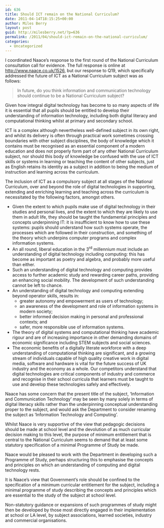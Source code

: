 ```yaml
---
id: 636
title: Should ICT remain on the National Curriculum?
date: 2011-04-14T18:15:25+00:00
author: Miles Berry
layout: post
guid: http://milesberry.net/?p=636
permalink: /2011/04/should-ict-remain-on-the-national-curriculum/
categories:
  - Uncategorized
---
```

I coordinated Naace&#8217;s response to the first round of the National Curriculum consultation call for evidence. The full response is online at <http://www.naace.co.uk/1526>, but our response to Q19, which specifically addressed the future of ICT as a National Curriculum subject was as follows:

> In future, do you think information and communication technology should continue to be a National Curriculum subject?

Given how integral digital technology has become to so many aspects of life it is essential that all pupils should be entitled to develop their understanding of information technology, including both digital literacy and computational thinking whilst at primary and secondary school.

ICT is a complex although nevertheless well-defined subject in its own right, and whilst its delivery is often through practical work sometimes crossing boundaries with other subject disciplines, the body of knowledge which it contains must be recognised as an essential component of a modern education and does not properly form part of any other National Curriculum subject, nor should this body of knowledge be confused with the use of ICT skills or systems in learning or teaching the content of other subjects, just as English retains its identity as a subject in addition to being the medium of instruction and learning across the curriculum.<!--more-->

The inclusion of ICT as a compulsory subject at all stages of the National Curriculum, over and beyond the role of digital technologies in supporting, extending and enriching learning and teaching across the curriculum is necessitated by the following factors, amongst others.

  * Given the extent to which pupils make use of digital technology in their studies and personal lives, and the extent to which they are likely to use them in adult life, they should be taught the fundamental principles and concepts underpinning IT: it is insufficient to know how to use these systems: pupils should understand how such systems operate, the processes which are followed in their construction, and something of the theory which underpins computer programs and complex information systems.
  * An all round, liberal education in the 3<sup>rd</sup> millennium must include an understanding of digital technology including computing: this has become as important as poetry and algebra, and probably more useful than either.
  * Such an understanding of digital technology and computing provides access to further academic study and rewarding career paths, providing an enhancing social mobility. The development of such understanding cannot be left to chance.
  * An understanding of digital technology and computing extending beyond operator skills, results in: 
      * greater autonomy and empowerment as users of technology;
      * an awareness of the development and role of information systems in modern society;
      * better informed decision making in personal and professional contexts; and
      * safer, more responsible use of information systems.
  * The theory of digital systems and computational thinking have academic rigour and are of increasing importance in other demanding domains of economic significance including STEM subjects and social sciences.
  * The economic benefits of a digitally literate workforce with a deep  understanding of computational thinking are significant, and a growing stream of individuals capable of high quality creative work in digital media, software and hardware is vital for the future success of UK industry and the economy as a whole. Our competitors understand that digital technologies are critical components of industry and commerce and recognise in their school curricula that learners must be taught to use and develop these technologies safely and effectively.

Naace has some concern that the present title of the subject, ‘Information and Communication Technology’ may be seen by many solely in terms of digital literacy skills rather than the underpinning conceptual understanding proper to the subject, and would ask the Department to consider renaming the subject as ‘Information Technology and Computing’.

Whilst Naace is very supportive of the view that pedagogic decisions should be made at school level and the devolution of as much curricular decision making to this level, the purpose of minimum entitlement that is central to the National Curriculum seems to demand that at least some statutory specification of a minimal Programme of Study be made.

Naace would be pleased to work with the Department in developing such a Programme of Study, perhaps structuring this to emphasise the concepts and principles on which an understanding of computing and digital technology rests.

It is Naace’s view that Government’s role should be confined to the specification of a minimum curricular entitlement for the subject, including a minimal programme of study describing the concepts and principles which are essential to the study of the subject at school level.

Non-statutory guidance or expansions of such programmes of study might then be developed by those most directly engaged in their implementation at school or LA level, by subject associations, learned societies, industry and commercial organisations.